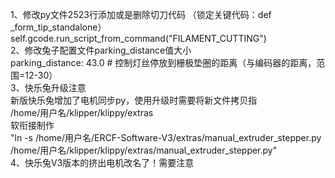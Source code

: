 
1、修改py文件2523行添加或是删除切刀代码 （锁定关键代码：def _form_tip_standalone）  
    self.gcode.run_script_from_command("FILAMENT_CUTTING")  
2、修改兔子配置文件parking_distance值大小  
    parking_distance: 43.0		# 控制灯丝停放到栅极垫圈的距离（与编码器的距离，范围=12-30）  
3、快乐兔升级注意    
    新版快乐兔增加了电机同步py，使用升级时需要将新文件拷贝指  
        /home/用户名/klipper/klippy/extras  
    软衔接制作  
      "ln -s /home/用户名/ERCF-Software-V3/extras/manual_extruder_stepper.py /home/用户名/klipper/klippy/extras/manual_extruder_stepper.py"  
4、快乐兔V3版本的挤出电机改名了！需要注意
